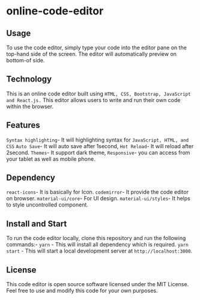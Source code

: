 # online-code-editor

## Usage
To use the code editor, simply type your code into the editor pane on the top-hand side of the screen. The editor will automatically preview on bottom-of side.

## Technology
This is an online code editor built using `HTML, CSS, Bootstrap, JavaScript and React.js.` This editor allows users to write and run their own code within the browser.

## Features
`Syntax highlighting`- It will highlighting syntax for `JavaScript, HTML, and CSS`
`Auto Save`- It will auto save after 1second,
`Hot Reload`- It will reload after 2second.
`Themes`- It support dark theme, 
`Responsive`- you can access from your tablet as well as mobile phone. 

## Dependency
`react-icons`- It is basically for Icon.
`codemirror`- It provide the code editor on browser.
`material-ui/core`- For UI design.
`material-ui/styles`- It helps to style uncontrolled component.

## Install and Start
To run the code editor locally, clone this repository and run the following commands:-
`yarn` - This will install all dependency which is required.
`yarn start` - This will start a local development server at `http://localhost:3000`.

## License
This code editor is open source software licensed under the MIT License. Feel free to use and modify this code for your own purposes.
